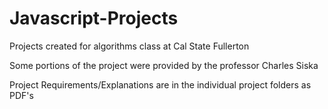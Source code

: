 # Javascript-Projects
Projects created for algorithms class at Cal State Fullerton

Some portions of the project were provided by the professor Charles Siska

Project Requirements/Explanations are in the individual project folders as PDF's
